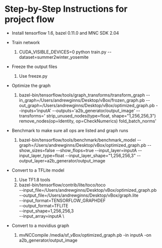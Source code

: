 # Step-by-Step Instructions for project flow
* Install tensorflow 1.6, bazel 0.11.0 and MNC SDK 2.04

* Train network
  1. CUDA_VISIBLE_DEVICES=0 python train.py --dataset=summer2winter_yosemite
  
* Freeze the output files
  1. Use freeze.py
  
* Optimize the graph
  1. bazel-bin/tensorflow/tools/graph_transforms/transform_graph --in_graph=/Users/andrewginns/Desktop/vBox/frozen_graph.pb --out_graph=/Users/andrewginns/Desktop/vBox/optimized_graph.pb --inputs=‘inputA’ --outputs='a2b_generator/output_image' --transforms=' strip_unused_nodes(type=float, shape="1,256,256,3") remove_nodes(op=Identity, op=CheckNumerics) fold_batch_norms'
    
* Benchmark to make sure all ops are listed and graph runs
  1. bazel-bin/tensorflow/tools/benchmark/benchmark_model --graph=/Users/andrewginns/Desktop/vBox/optimized_graph.pb --show_sizes=false --show_flops=true --input_layer=inputA --input_layer_type=float --input_layer_shape="1,256,256,3" --output_layer=a2b_generator/output_image
  
* Convert to a TFLite model
  1. Use TF1.8 tools
  2. bazel-bin/tensorflow/contrib/lite/toco/toco \
     --input_file=/Users/andrewginns/Desktop/vBox/optimized_graph.pb \
     --output_file=/Users/andrewginns/Desktop/vBox/graph.lite \
     --input_format=TENSORFLOW_GRAPHDEF \
     --output_format=TFLITE \
     --input_shape=1,256,256,3 \
     --input_array=inputA \

* Convert to a movidius graph
  1. mvNCCompile /media/sf_vBox/optimized_graph.pb -in inputA -on a2b_generator/output_image
